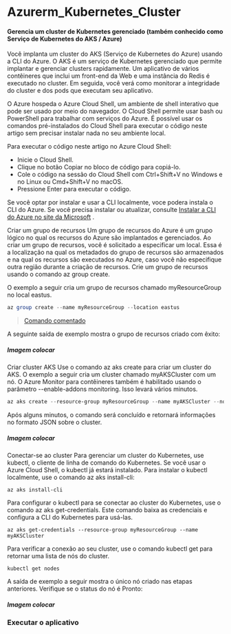 # Azurerm_Kubernetes_Cluster
#### Gerencia um cluster de Kubernetes gerenciado (também conhecido como Serviço de Kubernetes do AKS / Azure)

Você implanta um cluster do AKS (Serviço de Kubernetes do Azure) usando a CLI do Azure. O AKS é um serviço de Kubernetes gerenciado que permite implantar e gerenciar clusters rapidamente. Um aplicativo de vários contêineres que inclui um front-end da Web e uma instância do Redis é executado no cluster. Em seguida, você verá como monitorar a integridade do cluster e dos pods que executam seu aplicativo.

O Azure hospeda o Azure Cloud Shell, um ambiente de shell interativo que pode ser usado por meio do navegador. O Cloud Shell permite usar bash ou PowerShell para trabalhar com serviços do Azure. É possível usar os comandos pré-instalados do Cloud Shell para executar o código neste artigo sem precisar instalar nada no seu ambiente local.

Para executar o código neste artigo no Azure Cloud Shell:
- Inicie o Cloud Shell.
- Clique no botão Copiar no bloco de código para copiá-lo.
- Cole o código na sessão do Cloud Shell com Ctrl+Shift+V no Windows e no Linux ou Cmd+Shift+V no macOS.
- Pressione Enter para executar o código.

Se você optar por instalar e usar a CLI localmente, voce podera instala o CLI do Azure. Se você precisa instalar ou atualizar, consulte    [Instalar a CLI do Azure no site da Microsoft](https://docs.microsoft.com/pt-br/cli/azure/install-azure-cli?view=azure-cli-latest) .

Criar um grupo de recursos
Um grupo de recursos do Azure é um grupo lógico no qual os recursos do Azure são implantados e gerenciados. Ao criar um grupo de recursos, você é solicitado a especificar um local. Essa é a localização na qual os metadados do grupo de recursos são armazenados e na qual os recursos são executados no Azure, caso você não especifique outra região durante a criação de recursos. Crie um grupo de recursos usando o comando az group create.

O exemplo a seguir cria um grupo de recursos chamado myResourceGroup no local eastus.

```powershell
az group create --name myResourceGroup --location eastus

```
> [Comando comentado](https://github.com/robertoleao/Azurerm_Kubernetes_Cluster/blob/master/az%20group%20create)

A seguinte saída de exemplo mostra o grupo de recursos criado com êxito:

##### Imagem colocar

Criar cluster AKS
Use o comando az aks create para criar um cluster do AKS. O exemplo a seguir cria um cluster chamado myAKSCluster com um nó. O Azure Monitor para contêineres também é habilitado usando o parâmetro --enable-addons monitoring. Isso levará vários minutos.

```powershell
az aks create --resource-group myResourceGroup --name myAKSCluster --node-count 1 --enable-addons monitoring --generate-ssh-keys
```
Após alguns minutos, o comando será concluído e retornará informações no formato JSON sobre o cluster.

##### Imagem colocar

Conectar-se ao cluster
Para gerenciar um cluster do Kubernetes, use kubectl, o cliente de linha de comando do Kubernetes. Se você usar o Azure Cloud Shell, o kubectl já estará instalado. Para instalar o kubectl localmente, use o comando az aks install-cli:
```
az aks install-cli
```
Para configurar o kubectl para se conectar ao cluster do Kubernetes, use o comando az aks get-credentials. Este comando baixa as credenciais e configura a CLI do Kubernetes para usá-las.
```
az aks get-credentials --resource-group myResourceGroup --name myAKSCluster
```
Para verificar a conexão ao seu cluster, use o comando kubectl get para retornar uma lista de nós do cluster.
```
kubectl get nodes
```
A saída de exemplo a seguir mostra o único nó criado nas etapas anteriores. Verifique se o status do nó é Pronto:

##### Imagem colocar

### Executar o aplicativo
